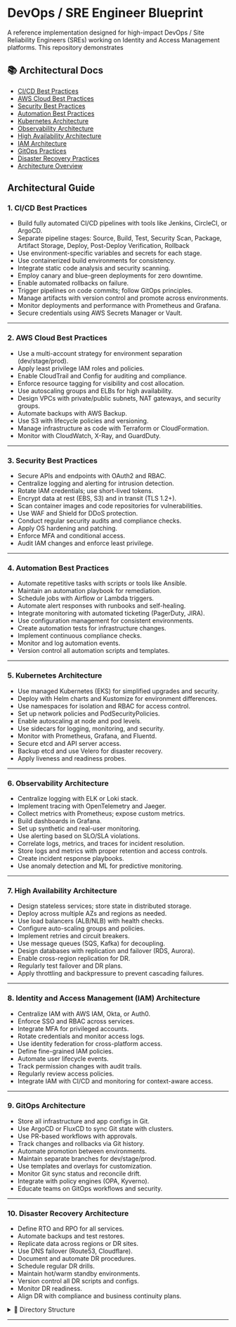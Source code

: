 # DevOps / SRE Engineer Blueprint

A reference implementation designed for high-impact DevOps / Site Reliability Engineers (SREs) working on Identity and Access Management platforms. 
This repository demonstrates 

## 📚 Architectural Docs

- [CI/CD Best Practices](docs/Architectural-Docs/01_CICD_BEST_PRACTICES.md)
- [AWS Cloud Best Practices](docs/Architectural-Docs/02_AWS_Cloud_Best_Practices.md)
- [Security Best Practices](docs/Architectural-Docs/03_Security_Best_Practices.md)
- [Automation Best Practices](docs/Architectural-Docs/04_Automation_Best_Practices.md)
- [Kubernetes Architecture](docs/Architectural-Docs/05_Kubernetes_Architecture.md)
- [Observability Architecture](docs/Architectural-Docs/06_Observability_Architecture.md)
- [High Availability Architecture](docs/Architectural-Docs/07_High_Availability_Architecture.md)
- [IAM Architecture](docs/Architectural-Docs/08_IAM%20Architecture.md)
- [GitOps Practices](docs/Architectural-Docs/09_GitOps_Practices.md)
- [Disaster Recovery Practices](docs/Architectural-Docs/10_Disaster_recovery_practices.md)
- [Architecture Overview](docs/Architectural-Docs/ARCHITECTURE.md)

## Architectural Guide 

### 1. CI/CD Best Practices

- Build fully automated CI/CD pipelines with tools like Jenkins, CircleCI, or ArgoCD.
- Separate pipeline stages: Source, Build, Test, Security Scan, Package, Artifact Storage, Deploy, Post-Deploy Verification, Rollback
- Use environment-specific variables and secrets for each stage.
- Use containerized build environments for consistency.
- Integrate static code analysis and security scanning.
- Employ canary and blue-green deployments for zero downtime.
- Enable automated rollbacks on failure.
- Trigger pipelines on code commits; follow GitOps principles.
- Manage artifacts with version control and promote across environments.
- Monitor deployments and performance with Prometheus and Grafana.
- Secure credentials using AWS Secrets Manager or Vault.

---

### 2. AWS Cloud Best Practices

- Use a multi-account strategy for environment separation (dev/stage/prod).
- Apply least privilege IAM roles and policies.
- Enable CloudTrail and Config for auditing and compliance.
- Enforce resource tagging for visibility and cost allocation.
- Use autoscaling groups and ELBs for high availability.
- Design VPCs with private/public subnets, NAT gateways, and security groups.
- Automate backups with AWS Backup.
- Use S3 with lifecycle policies and versioning.
- Manage infrastructure as code with Terraform or CloudFormation.
- Monitor with CloudWatch, X-Ray, and GuardDuty.

---

### 3. Security Best Practices

- Secure APIs and endpoints with OAuth2 and RBAC.
- Centralize logging and alerting for intrusion detection.
- Rotate IAM credentials; use short-lived tokens.
- Encrypt data at rest (EBS, S3) and in transit (TLS 1.2+).
- Scan container images and code repositories for vulnerabilities.
- Use WAF and Shield for DDoS protection.
- Conduct regular security audits and compliance checks.
- Apply OS hardening and patching.
- Enforce MFA and conditional access.
- Audit IAM changes and enforce least privilege.

---

### 4. Automation Best Practices

- Automate repetitive tasks with scripts or tools like Ansible.
- Maintain an automation playbook for remediation.
- Schedule jobs with Airflow or Lambda triggers.
- Automate alert responses with runbooks and self-healing.
- Integrate monitoring with automated ticketing (PagerDuty, JIRA).
- Use configuration management for consistent environments.
- Create automation tests for infrastructure changes.
- Implement continuous compliance checks.
- Monitor and log automation events.
- Version control all automation scripts and templates.

---

### 5. Kubernetes Architecture

- Use managed Kubernetes (EKS) for simplified upgrades and security.
- Deploy with Helm charts and Kustomize for environment differences.
- Use namespaces for isolation and RBAC for access control.
- Set up network policies and PodSecurityPolicies.
- Enable autoscaling at node and pod levels.
- Use sidecars for logging, monitoring, and security.
- Monitor with Prometheus, Grafana, and Fluentd.
- Secure etcd and API server access.
- Backup etcd and use Velero for disaster recovery.
- Apply liveness and readiness probes.

---

### 6. Observability Architecture

- Centralize logging with ELK or Loki stack.
- Implement tracing with OpenTelemetry and Jaeger.
- Collect metrics with Prometheus; expose custom metrics.
- Build dashboards in Grafana.
- Set up synthetic and real-user monitoring.
- Use alerting based on SLO/SLA violations.
- Correlate logs, metrics, and traces for incident resolution.
- Store logs and metrics with proper retention and access controls.
- Create incident response playbooks.
- Use anomaly detection and ML for predictive monitoring.

---

### 7. High Availability Architecture

- Design stateless services; store state in distributed storage.
- Deploy across multiple AZs and regions as needed.
- Use load balancers (ALB/NLB) with health checks.
- Configure auto-scaling groups and policies.
- Implement retries and circuit breakers.
- Use message queues (SQS, Kafka) for decoupling.
- Design databases with replication and failover (RDS, Aurora).
- Enable cross-region replication for DR.
- Regularly test failover and DR plans.
- Apply throttling and backpressure to prevent cascading failures.

---

### 8. Identity and Access Management (IAM) Architecture

- Centralize IAM with AWS IAM, Okta, or Auth0.
- Enforce SSO and RBAC across services.
- Integrate MFA for privileged accounts.
- Rotate credentials and monitor access logs.
- Use identity federation for cross-platform access.
- Define fine-grained IAM policies.
- Automate user lifecycle events.
- Track permission changes with audit trails.
- Regularly review access policies.
- Integrate IAM with CI/CD and monitoring for context-aware access.

---

### 9. GitOps Architecture

- Store all infrastructure and app configs in Git.
- Use ArgoCD or FluxCD to sync Git state with clusters.
- Use PR-based workflows with approvals.
- Track changes and rollbacks via Git history.
- Automate promotion between environments.
- Maintain separate branches for dev/stage/prod.
- Use templates and overlays for customization.
- Monitor Git sync status and reconcile drift.
- Integrate with policy engines (OPA, Kyverno).
- Educate teams on GitOps workflows and security.

---

### 10. Disaster Recovery Architecture

- Define RTO and RPO for all services.
- Automate backups and test restores.
- Replicate data across regions or DR sites.
- Use DNS failover (Route53, Cloudflare).
- Document and automate DR procedures.
- Schedule regular DR drills.
- Maintain hot/warm standby environments.
- Version control all DR scripts and configs.
- Monitor DR readiness.
- Align DR with compliance and business continuity plans.


<details>
<summary>📂 Directory Structure</summary>

```
├── Architecture
│   ├── 01_CICD_BEST_PRACTICES.md
│   ├── 02_AWS_Cloud_Best_Practices.md
│   ├── 03_Security_Best_Practices.md
│   ├── 04_Automation_Best_Practices.md
│   ├── 05_Kubernetes_Architecture.md
│   ├── 06_Observability_Architecture.md
│   ├── 07_High_Availability_Architecture.md
│   ├── 08_IAM Architecture.md
│   ├── 09_GitOps_Practices.md
│   ├── 10_Disaster_recovery_practices.md
│   └── ARCHITECTURE.md
├── README.md
└── Tools
    ├── 01_CICD_BEST_PRACTICES
    ├── 02_AWS_Cloud_Best_Practices
    │   └── terraform-modules
    │       ├── access-boundaries
    │       │   ├── README.md
    │       │   └── main.tf
    │       └── audit-logging
    │           ├── README.md
    │           └── main.tf
    ├── 03_Security_Best_Practices
    ├── 04_Automation_Best_Practices
    │   └── scripts
    │       ├── fault-injection
    │       │   └── inject_latency.sh
    │       └── health-check
    │           └── check_auth.sh
    ├── 05_Kubernetes_Architecture
    │   ├── helm-charts
    │   │   ├── README.md
    │   │   └── chart.yaml
    │   └── kustomize-overlays
    │       └── README.md
    ├── 06_Observability_Architecture
    │   ├── alerting-rules
    │   │   ├── README.md
    │   │   └── iam-alert.yaml
    │   └── slos
    │       ├── README.md
    │       └── login-latency.yaml
    ├── 07_High_Availability_Architecture
    ├── 08_IAM Architecture
    │   └── iam-roles
    │       ├── README.md
    │       ├── main.tf
    │       └── variables.tf
    ├── 09_GitOps_Practices
    └── 10_Disaster_recovery_practices
```
</details>

---